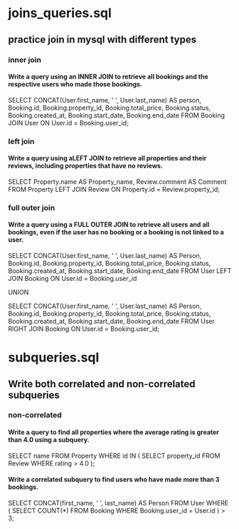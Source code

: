 # joins_queries.sql
## practice join in mysql with different types

### inner join
#### Write a query using an INNER JOIN to retrieve all bookings and the respective users who made those bookings.
SELECT 
  CONCAT(User.first_name, ' ', User.last_name) AS person,
  Booking.id,
  Booking.property_id,
  Booking.total_price,
  Booking.status,
  Booking.created_at,
  Booking.start_date,
  Booking.end_date
FROM Booking
JOIN User
ON User.id = Booking.user_id;


### left join
#### Write a query using aLEFT JOIN to retrieve all properties and their reviews, including properties that have no reviews.
SELECT
  Property.name AS Property_name,
  Review.comment AS Comment
FROM Property
LEFT JOIN Review
ON Property.id = Review.property_id;


### full outer join
#### Write a query using a FULL OUTER JOIN to retrieve all users and all bookings, even if the user has no booking or a booking is not linked to a user.
SELECT 
  CONCAT(User.first_name, ' ', User.last_name) AS Person,
  Booking.id,
  Booking.property_id,
  Booking.total_price,
  Booking.status,
  Booking.created_at,
  Booking.start_date,
  Booking.end_date
FROM User
LEFT JOIN Booking
ON User.id = Booking.user_id

UNION

SELECT 
  CONCAT(User.first_name, ' ', User.last_name) AS Person,
  Booking.id,
  Booking.property_id,
  Booking.total_price,
  Booking.status,
  Booking.created_at,
  Booking.start_date,
  Booking.end_date
FROM User
RIGHT JOIN Booking
ON User.id = Booking.user_id;

# subqueries.sql
## Write both correlated and non-correlated subqueries
### non-correlated
#### Write a query to find all properties where the average rating is greater than 4.0 using a subquery.

SELECT name
FROM Property
WHERE id IN (
  SELECT property_id
  FROM Review
  WHERE rating > 4.0
);

#### Write a correlated subquery to find users who have made more than 3 bookings.
SELECT
  CONCAT(first_name, ' ', last_name) AS Person
FROM User
WHERE (
  SELECT COUNT(*)
  FROM Booking
  WHERE Booking.user_id = User.id
  ) > 3;
